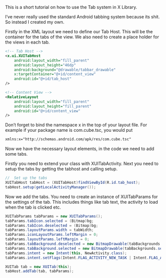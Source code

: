 This is a short tutorial on how to use the Tab system in X Library.

I’ve never really used the standard Android tabbing system because its shit. So instead I created my own.

Firstly in the XML layout we need to define our Tab Host. This will be the container for the tabs of the view. We also need to create a place holder for the views in each tab.

```xml
<!-- Tab Host -->
<x.ui.XUITabHost
	android:layout_width="fill_parent"
	android:layout_height="46dp"
	android:background="@drawable/tabbar_drawable"
	x:targetContainer="@+id/content_view"
	android:id="@+id/tab_host"
/>	

<!-- Content View -->
<RelativeLayout
	android:layout_width="fill_parent"
	android:layout_height="fill_parent"
	android:id="@+id/content_view"
/>
```

Don’t forget to bind the namespace x in the top of your layout file. For example if your package name is com.cube.tsc, you would put

```xml
xmlns:x="http://schemas.android.com/apk/res/com.cube.tsc"
```

Now we have the necessary layout elements, in the code we need to add some tabs.

Firstly you need to extend your class with XUITabActivity. Next you need to setup the tabs by getting the tabhost and calling setup.

```java
//	Set up the tabs
XUITabHost tabHost = (XUITabHost)findViewById(R.id.tab_host);
tabHost.setup(getLocalActivityManager());
```

Now we add the tabs. You need to create an instance of XUITabParams for the settings of the tab. This includes things like tab text, the activity to load when the tab is clicked etc.

```java
XUITabParams tabParams = new XUITabParams();
tabParams.tabIcon.selected = (Bitmap)bg;
tabParams.tabIcon.deselected = (Bitmap)bg;
tabParams.layoutParams.width = tabWidth;
tabParams.iconLayoutParams.leftMargin = 0;
tabParams.layoutParams.leftMargin = 0;
tabParams.tabBackground.deselected = new BitmapDrawable(tabBackgrounds.deselected);
tabParams.tabBackground.selected = new BitmapDrawable(tabBackgrounds.selected);
tabParams.intent = new Intent(this, NewActivity.class);
tabParams.intent.setFlags(Intent.FLAG_ACTIVITY_NEW_TASK | Intent.FLAG_ACTIVITY_CLEAR_TOP);

XUITab tab = new XUITab(this);
tabHost.addTab(tab, tabParams);
```